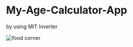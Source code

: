 # My-Age-Calculator-App
by using MIT Inverter 

![food corner](https://user-images.githubusercontent.com/74135890/98465930-2a448a00-21ee-11eb-9c9c-5a72bfc2f012.png)
